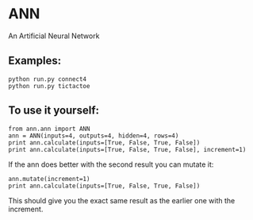 ANN
===

An Artificial Neural Network

Examples:
---------

    python run.py connect4
    python run.py tictactoe

To use it yourself:
-------------------

    from ann.ann import ANN
    ann = ANN(inputs=4, outputs=4, hidden=4, rows=4)
    print ann.calculate(inputs=[True, False, True, False])
    print ann.calculate(inputs=[True, False, True, False], increment=1)

If the ann does better with the second result you can mutate it:

    ann.mutate(increment=1)
    print ann.calculate(inputs=[True, False, True, False])

This should give you the exact same result as the earlier one with the increment.
